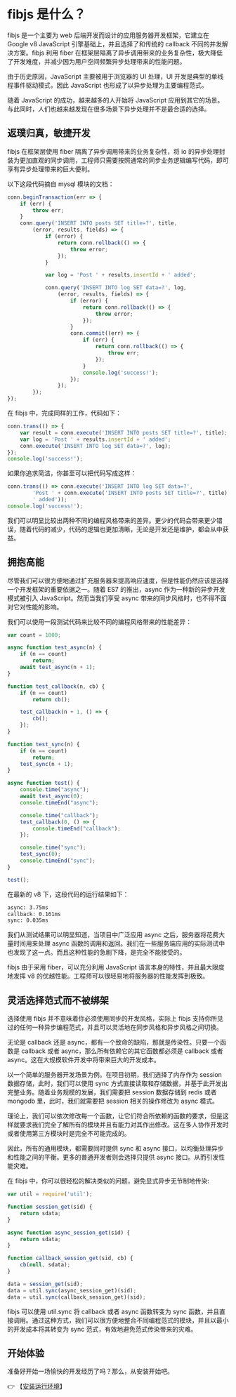 # fibjs 是什么？
fibjs 是一个主要为 web 后端开发而设计的应用服务器开发框架，它建立在 Google v8 JavaScript 引擎基础上，并且选择了和传统的 callback 不同的并发解决方案。fibjs 利用 fiber 在框架层隔离了异步调用带来的业务复杂性，极大降低了开发难度，并减少因为用户空间频繁异步处理带来的性能问题。

由于历史原因，JavaScript 主要被用于浏览器的 UI 处理，UI 开发是典型的单线程事件驱动模式，因此 JavaScript 也形成了以异步处理为主要编程范式。

随着 JavaScript 的成功，越来越多的人开始将 JavaScript 应用到其它的场景。与此同时，人们也越来越发现在很多场景下异步处理并不是最合适的选择。

## 返璞归真，敏捷开发
fibjs 在框架层使用 fiber 隔离了异步调用带来的业务复杂性，将 io 的异步处理封装为更加直观的同步调用，工程师只需要按照通常的同步业务逻辑编写代码，即可享有异步处理带来的巨大便利。

以下这段代码摘自 mysql 模块的文档：
```JavaScript
conn.beginTransaction(err => {
    if (err) {
        throw err;
    }
    conn.query('INSERT INTO posts SET title=?', title,
        (error, results, fields) => {
            if (error) {
                return conn.rollback(() => {
                    throw error;
                });
            }

            var log = 'Post ' + results.insertId + ' added';

            conn.query('INSERT INTO log SET data=?', log,
                (error, results, fields) => {
                    if (error) {
                        return conn.rollback(() => {
                            throw error;
                        });
                    }
                    conn.commit((err) => {
                        if (err) {
                            return conn.rollback(() => {
                                throw err;
                            });
                        }
                        console.log('success!');
                    });
                });
        });
});
```
在 fibjs 中，完成同样的工作，代码如下：
```JavaScript
conn.trans(() => {
    var result = conn.execute('INSERT INTO posts SET title=?', title);
    var log = 'Post ' + results.insertId + ' added';
    conn.execute('INSERT INTO log SET data=?', log);
});
console.log('success!');
```
如果你追求简洁，你甚至可以把代码写成这样：
```JavaScript
conn.trans(() => conn.execute('INSERT INTO log SET data=?',
        'Post ' + conn.execute('INSERT INTO posts SET title=?', title).insertId +
        ' added'));
console.log('success!');
```
我们可以明显比较出两种不同的编程风格带来的差异。更少的代码会带来更少错误，随着代码的减少，代码的逻辑也更加清晰，无论是开发还是维护，都会从中获益。

## 拥抱高能
尽管我们可以很方便地通过扩充服务器来提高响应速度，但是性能仍然应该是选择一个开发框架的重要依据之一。随着 ES7 的推出，async 作为一种新的异步开发模式被引入 JavaScript。然而当我们享受 async 带来的同步风格时，也不得不面对它对性能的影响。

我们可以使用一段测试代码来比较不同的编程风格带来的性能差异：
```JavaScript
var count = 1000;

async function test_async(n) {
    if (n == count)
        return;
    await test_async(n + 1);
}

function test_callback(n, cb) {
    if (n == count)
        return cb();

    test_callback(n + 1, () => {
        cb();
    });
}

function test_sync(n) {
    if (n == count)
        return;
    test_sync(n + 1);
}

async function test() {
    console.time("async");
    await test_async(0);
    console.timeEnd("async");

    console.time("callback");
    test_callback(0, () => {
        console.timeEnd("callback");
    });

    console.time("sync");
    test_sync(0);
    console.timeEnd("sync");
}

test();
```
在最新的 v8 下，这段代码的运行结果如下：
```sh
async: 3.75ms
callback: 0.161ms
sync: 0.035ms
```
我们从测试结果可以明显知道，当项目中广泛应用 async 之后，服务器将花费大量时间用来处理 async 函数的调用和返回。我们在一些服务端应用的实际测试中也发现了这一点。而且这种性能的急剧下降，是完全不能接受的。

fibjs 由于采用 fiber，可以充分利用 JavaScript 语言本身的特性，并且最大限度地发挥 v8 的优越性能。工程师可以很轻易地将服务器的性能发挥到极致。

## 灵活选择范式而不被绑架
选择使用 fibjs 并不意味着你必须使用同步的开发风格，实际上 fibjs 支持你所见过的任何一种异步编程范式，并且可以灵活地在同步风格和异步风格之间切换。

无论是 callback 还是 async，都有一个致命的缺陷，那就是传染性。只要一个函数是 callback 或者 async，那么所有依赖它的其它函数都必须是 callback 或者 async。这在大规模软件开发中将带来巨大的开发成本。

以一个简单的服务器开发场景为例。在项目初期，我们选择了内存作为 session 数据存储，此时，我们可以使用 sync 方式直接读取和存储数据，并基于此开发出完整业务。随着业务规模的发展，我们需要把 session 数据存储到 redis 或者 mongodb 里，此时，我们就需要把 session 相关的操作修改为 async 模式。

理论上，我们可以依次修改每一个函数，让它们符合所依赖的函数的要求，但是这样就要求我们完全了解所有的模块并且有能力对其作出修改。这在多人协作开发时或者使用第三方模块时是完全不可能完成的。

因此，所有的通用模块，都需要同时提供 sync 和 async 接口，以均衡处理异步和性能之间的平衡。更多的普通开发者则会选择只提供 async 接口。从而引发性能灾难。

在 fibjs 中，你可以很轻松的解决类似的问题，避免显式异步无节制地传染:
```JavaScript
var util = require('util');

function session_get(sid) {
    return sdata;
}

async function async_session_get(sid) {
    return sdata;
}

function callback_session_get(sid, cb) {
    cb(null, sdata);
}

data = session_get(sid);
data = util.sync(async_session_get)(sid);
data = util.sync(callback_session_get)(sid);
```
fibjs 可以使用 util.sync 将 callback 或者 async 函数转变为 sync 函数，并且直接调用。通过这种方式，我们可以很方便地整合不同编程范式的模块，并且以最小的开发成本将其转变为 sync 范式，有效地避免范式传染带来的灾难。

## 开始体验
准备好开始一场愉快的开发经历了吗？那么，从安装开始吧。

👉 【[安装运行环境](install.md)】
